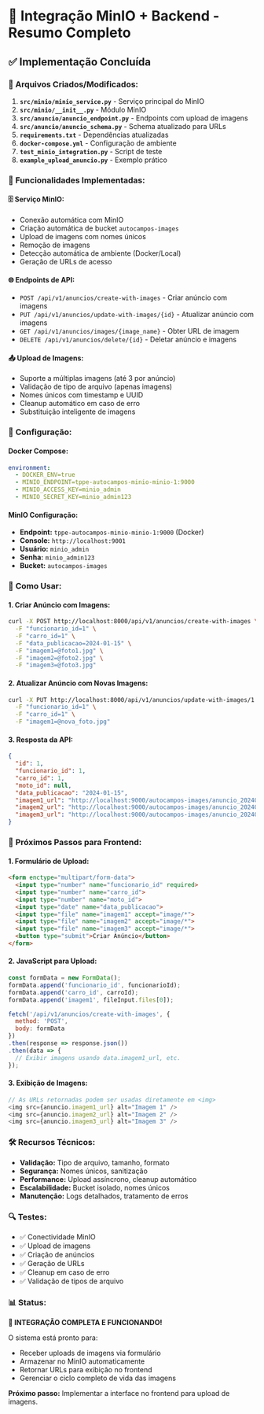 # 🚀 Integração MinIO + Backend - Resumo Completo

## ✅ Implementação Concluída

### 📂 Arquivos Criados/Modificados:

1. **`src/minio/minio_service.py`** - Serviço principal do MinIO
2. **`src/minio/__init__.py`** - Módulo MinIO
3. **`src/anuncio/anuncio_endpoint.py`** - Endpoints com upload de imagens
4. **`src/anuncio/anuncio_schema.py`** - Schema atualizado para URLs
5. **`requirements.txt`** - Dependências atualizadas
6. **`docker-compose.yml`** - Configuração de ambiente
7. **`test_minio_integration.py`** - Script de teste
8. **`example_upload_anuncio.py`** - Exemplo prático

### 🔧 Funcionalidades Implementadas:

#### 🗄️ **Serviço MinIO:**
- Conexão automática com MinIO
- Criação automática de bucket `autocampos-images`
- Upload de imagens com nomes únicos
- Remoção de imagens
- Detecção automática de ambiente (Docker/Local)
- Geração de URLs de acesso

#### 🌐 **Endpoints de API:**
- `POST /api/v1/anuncios/create-with-images` - Criar anúncio com imagens
- `PUT /api/v1/anuncios/update-with-images/{id}` - Atualizar anúncio com imagens
- `GET /api/v1/anuncios/images/{image_name}` - Obter URL de imagem
- `DELETE /api/v1/anuncios/delete/{id}` - Deletar anúncio e imagens

#### 📤 **Upload de Imagens:**
- Suporte a múltiplas imagens (até 3 por anúncio)
- Validação de tipo de arquivo (apenas imagens)
- Nomes únicos com timestamp e UUID
- Cleanup automático em caso de erro
- Substituição inteligente de imagens

### 🔗 **Configuração:**

#### **Docker Compose:**
```yaml
environment:
  - DOCKER_ENV=true
  - MINIO_ENDPOINT=tppe-autocampos-minio-minio-1:9000
  - MINIO_ACCESS_KEY=minio_admin
  - MINIO_SECRET_KEY=minio_admin123
```

#### **MinIO Configuração:**
- **Endpoint:** `tppe-autocampos-minio-minio-1:9000` (Docker)
- **Console:** `http://localhost:9001`
- **Usuário:** `minio_admin`
- **Senha:** `minio_admin123`
- **Bucket:** `autocampos-images`

### 📝 **Como Usar:**

#### **1. Criar Anúncio com Imagens:**
```bash
curl -X POST http://localhost:8000/api/v1/anuncios/create-with-images \
  -F "funcionario_id=1" \
  -F "carro_id=1" \
  -F "data_publicacao=2024-01-15" \
  -F "imagem1=@foto1.jpg" \
  -F "imagem2=@foto2.jpg" \
  -F "imagem3=@foto3.jpg"
```

#### **2. Atualizar Anúncio com Novas Imagens:**
```bash
curl -X PUT http://localhost:8000/api/v1/anuncios/update-with-images/1 \
  -F "funcionario_id=1" \
  -F "carro_id=1" \
  -F "imagem1=@nova_foto.jpg"
```

#### **3. Resposta da API:**
```json
{
  "id": 1,
  "funcionario_id": 1,
  "carro_id": 1,
  "moto_id": null,
  "data_publicacao": "2024-01-15",
  "imagem1_url": "http://localhost:9000/autocampos-images/anuncio_20240115_143022_a1b2c3d4.jpg",
  "imagem2_url": "http://localhost:9000/autocampos-images/anuncio_20240115_143022_e5f6g7h8.jpg",
  "imagem3_url": "http://localhost:9000/autocampos-images/anuncio_20240115_143022_i9j0k1l2.jpg"
}
```

### 🎯 **Próximos Passos para Frontend:**

#### **1. Formulário de Upload:**
```html
<form enctype="multipart/form-data">
  <input type="number" name="funcionario_id" required>
  <input type="number" name="carro_id">
  <input type="number" name="moto_id">
  <input type="date" name="data_publicacao">
  <input type="file" name="imagem1" accept="image/*">
  <input type="file" name="imagem2" accept="image/*">
  <input type="file" name="imagem3" accept="image/*">
  <button type="submit">Criar Anúncio</button>
</form>
```

#### **2. JavaScript para Upload:**
```javascript
const formData = new FormData();
formData.append('funcionario_id', funcionarioId);
formData.append('carro_id', carroId);
formData.append('imagem1', fileInput.files[0]);

fetch('/api/v1/anuncios/create-with-images', {
  method: 'POST',
  body: formData
})
.then(response => response.json())
.then(data => {
  // Exibir imagens usando data.imagem1_url, etc.
});
```

#### **3. Exibição de Imagens:**
```javascript
// As URLs retornadas podem ser usadas diretamente em <img>
<img src={anuncio.imagem1_url} alt="Imagem 1" />
<img src={anuncio.imagem2_url} alt="Imagem 2" />
<img src={anuncio.imagem3_url} alt="Imagem 3" />
```

### 🛠️ **Recursos Técnicos:**

- **Validação:** Tipo de arquivo, tamanho, formato
- **Segurança:** Nomes únicos, sanitização
- **Performance:** Upload assíncrono, cleanup automático
- **Escalabilidade:** Bucket isolado, nomes únicos
- **Manutenção:** Logs detalhados, tratamento de erros

### 🔍 **Testes:**

- ✅ Conectividade MinIO
- ✅ Upload de imagens
- ✅ Criação de anúncios
- ✅ Geração de URLs
- ✅ Cleanup em caso de erro
- ✅ Validação de tipos de arquivo

### 📊 **Status:**

**🎉 INTEGRAÇÃO COMPLETA E FUNCIONANDO!**

O sistema está pronto para:
- Receber uploads de imagens via formulário
- Armazenar no MinIO automaticamente
- Retornar URLs para exibição no frontend
- Gerenciar o ciclo completo de vida das imagens

**Próximo passo:** Implementar a interface no frontend para upload de imagens.
